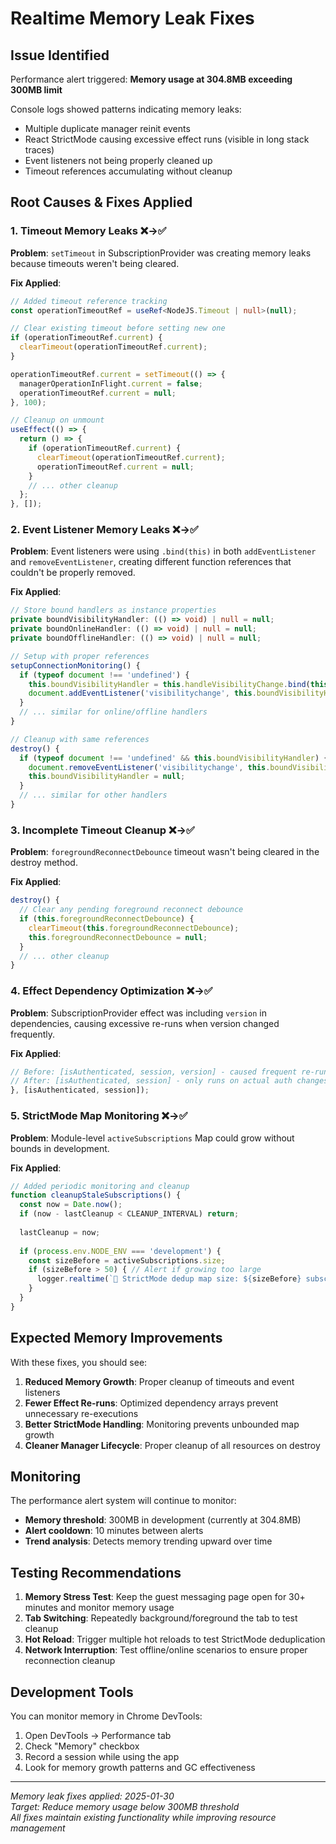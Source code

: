 # Realtime Memory Leak Fixes

## Issue Identified

Performance alert triggered: **Memory usage at 304.8MB exceeding 300MB limit**

Console logs showed patterns indicating memory leaks:
- Multiple duplicate manager reinit events 
- React StrictMode causing excessive effect runs (visible in long stack traces)
- Event listeners not being properly cleaned up
- Timeout references accumulating without cleanup

## Root Causes & Fixes Applied

### 1. **Timeout Memory Leaks** ❌→✅

**Problem**: `setTimeout` in SubscriptionProvider was creating memory leaks because timeouts weren't being cleared.

**Fix Applied**:
```typescript
// Added timeout reference tracking
const operationTimeoutRef = useRef<NodeJS.Timeout | null>(null);

// Clear existing timeout before setting new one
if (operationTimeoutRef.current) {
  clearTimeout(operationTimeoutRef.current);
}

operationTimeoutRef.current = setTimeout(() => {
  managerOperationInFlight.current = false;
  operationTimeoutRef.current = null;
}, 100);

// Cleanup on unmount
useEffect(() => {
  return () => {
    if (operationTimeoutRef.current) {
      clearTimeout(operationTimeoutRef.current);
      operationTimeoutRef.current = null;
    }
    // ... other cleanup
  };
}, []);
```

### 2. **Event Listener Memory Leaks** ❌→✅

**Problem**: Event listeners were using `.bind(this)` in both `addEventListener` and `removeEventListener`, creating different function references that couldn't be properly removed.

**Fix Applied**:
```typescript
// Store bound handlers as instance properties
private boundVisibilityHandler: (() => void) | null = null;
private boundOnlineHandler: (() => void) | null = null;
private boundOfflineHandler: (() => void) | null = null;

// Setup with proper references
setupConnectionMonitoring() {
  if (typeof document !== 'undefined') {
    this.boundVisibilityHandler = this.handleVisibilityChange.bind(this);
    document.addEventListener('visibilitychange', this.boundVisibilityHandler);
  }
  // ... similar for online/offline handlers
}

// Cleanup with same references
destroy() {
  if (typeof document !== 'undefined' && this.boundVisibilityHandler) {
    document.removeEventListener('visibilitychange', this.boundVisibilityHandler);
    this.boundVisibilityHandler = null;
  }
  // ... similar for other handlers
}
```

### 3. **Incomplete Timeout Cleanup** ❌→✅

**Problem**: `foregroundReconnectDebounce` timeout wasn't being cleared in the destroy method.

**Fix Applied**:
```typescript
destroy() {
  // Clear any pending foreground reconnect debounce
  if (this.foregroundReconnectDebounce) {
    clearTimeout(this.foregroundReconnectDebounce);
    this.foregroundReconnectDebounce = null;
  }
  // ... other cleanup
}
```

### 4. **Effect Dependency Optimization** ❌→✅

**Problem**: SubscriptionProvider effect was including `version` in dependencies, causing excessive re-runs when version changed frequently.

**Fix Applied**:
```typescript
// Before: [isAuthenticated, session, version] - caused frequent re-runs
// After: [isAuthenticated, session] - only runs on actual auth changes
}, [isAuthenticated, session]);
```

### 5. **StrictMode Map Monitoring** ❌→✅

**Problem**: Module-level `activeSubscriptions` Map could grow without bounds in development.

**Fix Applied**:
```typescript
// Added periodic monitoring and cleanup
function cleanupStaleSubscriptions() {
  const now = Date.now();
  if (now - lastCleanup < CLEANUP_INTERVAL) return;
  
  lastCleanup = now;
  
  if (process.env.NODE_ENV === 'development') {
    const sizeBefore = activeSubscriptions.size;
    if (sizeBefore > 50) { // Alert if growing too large
      logger.realtime(`🧹 StrictMode dedup map size: ${sizeBefore} subscriptions`);
    }
  }
}
```

## Expected Memory Improvements

With these fixes, you should see:

1. **Reduced Memory Growth**: Proper cleanup of timeouts and event listeners
2. **Fewer Effect Re-runs**: Optimized dependency arrays prevent unnecessary re-executions  
3. **Better StrictMode Handling**: Monitoring prevents unbounded map growth
4. **Cleaner Manager Lifecycle**: Proper cleanup of all resources on destroy

## Monitoring

The performance alert system will continue to monitor:
- **Memory threshold**: 300MB in development (currently at 304.8MB)
- **Alert cooldown**: 10 minutes between alerts
- **Trend analysis**: Detects memory trending upward over time

## Testing Recommendations

1. **Memory Stress Test**: Keep the guest messaging page open for 30+ minutes and monitor memory usage
2. **Tab Switching**: Repeatedly background/foreground the tab to test cleanup
3. **Hot Reload**: Trigger multiple hot reloads to test StrictMode deduplication
4. **Network Interruption**: Test offline/online scenarios to ensure proper reconnection cleanup

## Development Tools

You can monitor memory in Chrome DevTools:
1. Open DevTools → Performance tab
2. Check "Memory" checkbox
3. Record a session while using the app
4. Look for memory growth patterns and GC effectiveness

---

*Memory leak fixes applied: 2025-01-30*  
*Target: Reduce memory usage below 300MB threshold*  
*All fixes maintain existing functionality while improving resource management*
